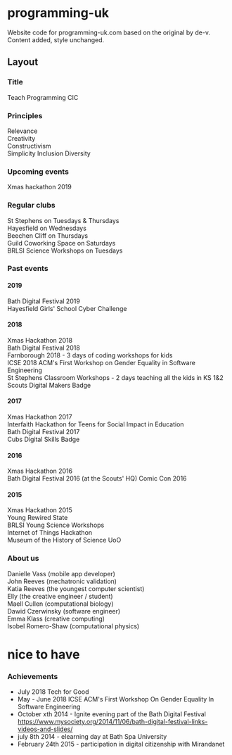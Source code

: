 # programming-uk
Website code for programming-uk.com based on the original by de-v. Content added, style unchanged.

## Layout

### Title
Teach Programming CIC

### Principles
Relevance   
Creativity   
Constructivism   
Simplicity
Inclusion
Diversity

### Upcoming events
Xmas hackathon 2019


### Regular clubs
St Stephens on Tuesdays & Thursdays   
Hayesfield on Wednesdays   
Beechen Cliff on Thursdays   
Guild Coworking Space on Saturdays   
BRLSI Science Workshops on Tuesdays   

### Past events

#### 2019

Bath Digital Festival 2019   
Hayesfield Girls' School Cyber Challenge   

#### 2018

Xmas Hackathon 2018   
Bath Digital Festival 2018   
Farnborough 2018 - 3 days of coding workshops for kids   
ICSE 2018 ACM's First Workshop on Gender Equality in Software Engineering   
St Stephens Classroom Workshops - 2 days teaching all the kids in KS 1&2   
Scouts Digital Makers Badge   

#### 2017

Xmas Hackathon 2017   
Interfaith Hackathon for Teens for Social Impact in Education   
Bath Digital Festival 2017   
Cubs Digital Skills Badge   

#### 2016

Xmas Hackathon 2016   
Bath Digital Festival 2016 (at the Scouts' HQ)
Comic Con 2016   

#### 2015

Xmas Hackathon 2015   
Young Rewired State   
BRLSI Young Science Workshops   
Internet of Things Hackathon   
Museum of the History of Science UoO   


### About us

Danielle Vass (mobile app developer)   
John Reeves (mechatronic validation)   
Katia Reeves (the youngest computer scientist)   
Elly (the creative engineer / student)   
Maell Cullen (computational biology)   
Dawid Czerwinsky (software engineer)   
Emma Klass (creative computing)   
Isobel Romero-Shaw (computational physics)   

# nice to have

### Achievements

* July 2018 Tech for Good  
* May - June 2018 ICSE ACM's First Workshop On Gender Equality In Software Engineering   
* October xth 2014 - Ignite evening part of the Bath Digital Festival https://www.mysociety.org/2014/11/06/bath-digital-festival-links-videos-and-slides/  
* july 8th 2014 - elearning day at Bath Spa University  
* February 24th 2015 - participation in digital citizenship with Mirandanet  

